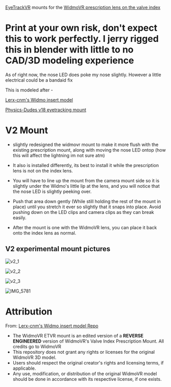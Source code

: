[EyeTrackVR](https://docs.eyetrackvr.dev/) mounts for the [WidmoVR prescription lens on the valve index](https://widmovr.com/product/valve-index-prescription-lens-adapters/)

# Print at your own risk, don't expect this to work perfectly. I jerry rigged this in blender with little to no CAD/3D modeling experience
As of right now, the nose LED does poke my nose slightly. However a little electrical could be a bandaid fix

This is modeled after -

[Lerx-cnm's Widmo insert model](https://github.com/Lerx-cnm/WidmovrIndexInsert)

[Physics-Dudes v18 eyetracking mount](https://github.com/Physics-Dude/Phys-Index-EyetrackVR-HW/blob/main/ETVR%20ValveIndex%20Cam-LED%20Mount%20Rings/Index-EyetrackVRv4%20v18%20Print%20Me.stl)

# V2 Mount

- slightly redesigned the widmovr mount to make it more flush with the existing prescription mount, along with moving the nose LED ontop (how this will affect the lightning im not sure atm)

- It also is installed differently, its best to install it while the prescription lens is not on the index lens.  

- You will have to line up the mount from the camera mount side so it is slightly under the Widmo's little lip at the lens, and you will notice that the nose LED is slightly peeking over.

- Push that area down gently (While still holding the rest of the mount in place) until you stretch it ever so slightly that it snaps into place. Avoid pushing down on the LED clips and camera clips as they can break easily.

- After the mount is one with the WidmoVR lens, you can place it back onto the index lens as normal.

## V2 experimental mount pictures

![v2_1](https://cdn.discordapp.com/attachments/588109094515245079/1179667529535340574/IMG_5787.jpg)

![v2_2](https://cdn.discordapp.com/attachments/588109094515245079/1179665309574115380/IMG_5777.jpg)

![v2_3](https://cdn.discordapp.com/attachments/1119308790601367753/1195784231423590410/IMG_6109.jpg)

![IMG_5781](https://github.com/Frosty704/indexwidmo-eyetrackvr/assets/36753686/a2dd273d-ca53-4558-bcce-d060ce6e2a43)


# Attribution

From: [Lerx-cnm's Widmo insert model Repo](https://github.com/Lerx-cnm/WidmovrIndexInsert)
- The WidmoVR ETVR mount is an edited version of a **REVERSE ENGINEERED** version of WidmoVR's Valve Index Prescription Mount. All credits go to WidmoVR
- This repository does not grant any rights or licenses for the original WidmoVR 3D model.
- Users should respect the original creator's rights and licensing terms, if applicable.
- Any use, modification, or distribution of the original WidmoVR model should be done in accordance with its respective license, if one exists.
